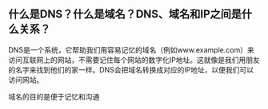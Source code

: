 ## 什么是DNS？什么是域名？DNS、域名和IP之间是什么关系？

DNS是一个系统，它帮助我们用容易记忆的域名（例如www.example.com）来访问互联网上的网站，不需要记住每个网站的数字化IP地址。这就像是我们用朋友的名字来找到他们的家一样。DNS会把域名转换成对应的IP地址，以便我们可以访问网站。

域名的目的是便于记忆和沟通


